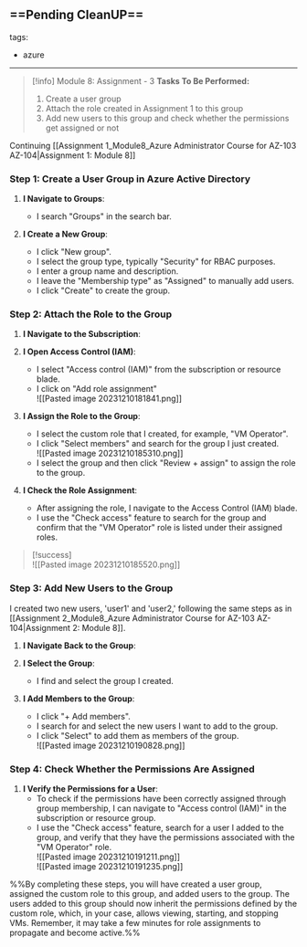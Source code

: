 ==Pending CleanUP==
---
tags:
  - azure
---
> [!info] Module 8: Assignment - 3
> **Tasks To Be Performed:** 
>  1. Create a user group 
>  2. Attach the role created in Assignment 1 to this group 
>  3. Add new users to this group and check whether the permissions get assigned or not

Continuing [[Assignment 1_Module8_Azure Administrator Course for AZ-103 AZ-104|Assignment 1: Module 8]]

### Step 1: Create a User Group in Azure Active Directory

1. **I Navigate to Groups**:
    
    - I search "Groups" in the search bar.
2. **I Create a New Group**:
    
    - I click "New group".
    - I select the group type, typically "Security" for RBAC purposes.
    - I enter a group name and description.
    - I leave the "Membership type" as "Assigned" to manually add users.
    - I click "Create" to create the group.

### Step 2: Attach the Role to the Group

1. **I Navigate to the Subscription**:
2. **I Open Access Control (IAM)**:
    
    - I select "Access control (IAM)" from the subscription or resource blade.
    - I click on "Add role assignment"
      <br>![[Pasted image 20231210181841.png]]
    
3. **I Assign the Role to the Group**:
    
    - I select the custom role that I created, for example, "VM Operator".
    - I click "Select members" and search for the group I just created.
      <br>![[Pasted image 20231210185310.png]]
    - I select the group and then click "Review + assign" to assign the role to the group.

4. **I Check the Role Assignment**:
    - After assigning the role, I navigate to the Access Control (IAM) blade.
    - I use the "Check access" feature to search for the group and confirm that the "VM Operator" role is listed under their assigned roles.

> [!success]
> <br>![[Pasted image 20231210185520.png]]






### Step 3: Add New Users to the Group

I created two new users, 'user1' and 'user2,' following the same steps as in [[Assignment 2_Module8_Azure Administrator Course for AZ-103 AZ-104|Assignment 2: Module 8]].

1. **I Navigate Back to the Group**:
2. **I Select the Group**:
    
    - I find and select the group I created.
3. **I Add Members to the Group**:
    
    - I click "+ Add members".
    - I search for and select the new users I want to add to the group.
    - I click "Select" to add them as members of the group.
      <br>![[Pasted image 20231210190828.png]]

### Step 4: Check Whether the Permissions Are Assigned

1. **I Verify the Permissions for a User**:
    - To check if the permissions have been correctly assigned through group membership, I can navigate to "Access control (IAM)" in the subscription or resource group.
    - I use the "Check access" feature, search for a user I added to the group, and verify that they have the permissions associated with the "VM Operator" role.
      <br>![[Pasted image 20231210191211.png]]
      <br>![[Pasted image 20231210191235.png]]


%%By completing these steps, you will have created a user group, assigned the custom role to this group, and added users to the group. The users added to this group should now inherit the permissions defined by the custom role, which, in your case, allows viewing, starting, and stopping VMs. Remember, it may take a few minutes for role assignments to propagate and become active.%%